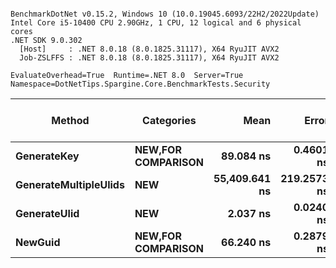 ```

BenchmarkDotNet v0.15.2, Windows 10 (10.0.19045.6093/22H2/2022Update)
Intel Core i5-10400 CPU 2.90GHz, 1 CPU, 12 logical and 6 physical cores
.NET SDK 9.0.302
  [Host]     : .NET 8.0.18 (8.0.1825.31117), X64 RyuJIT AVX2
  Job-ZSLFFS : .NET 8.0.18 (8.0.1825.31117), X64 RyuJIT AVX2

EvaluateOverhead=True  Runtime=.NET 8.0  Server=True  
Namespace=DotNetTips.Spargine.Core.BenchmarkTests.Security  

```
| Method                | Categories                 | Mean          | Error       | StdDev      | StdErr     | Min           | Q1            | Median        | Q3            | Max           | Op/s          | CI99.9% Margin | Iterations | Kurtosis | MValue | Skewness | Rank | LogicalGroup | Baseline | Completed Work Items | Lock Contentions | Code Size | Gen0   | Exceptions | Allocated |
|---------------------- |--------------------------- |--------------:|------------:|------------:|-----------:|--------------:|--------------:|--------------:|--------------:|--------------:|--------------:|---------------:|-----------:|---------:|-------:|---------:|-----:|------------- |--------- |---------------------:|-----------------:|----------:|-------:|-----------:|----------:|
| **GenerateKey**           | ****NEW**,**FOR COMPARISON**** |     **89.084 ns** |   **0.4601 ns** |   **0.3842 ns** |  **0.1066 ns** |     **88.427 ns** |     **88.908 ns** |     **89.083 ns** |     **89.401 ns** |     **89.641 ns** |  **11,225,322.3** |       **6.447 ns** |      **13.00** |    **1.702** |  **2.000** |  **-0.1485** |    **3** | *****            | **No**       |                    **-** |                **-** |     **123 B** | **0.0010** |          **-** |      **88 B** |
| **GenerateMultipleUlids** | ****NEW****                    | **55,409.641 ns** | **219.2573 ns** | **171.1816 ns** | **49.4159 ns** | **55,074.615 ns** | **55,315.106 ns** | **55,463.736 ns** | **55,543.999 ns** | **55,584.100 ns** |      **18,047.4** |     **-18.708 ns** |      **12.00** |    **1.945** |  **2.000** |  **-0.7262** |    **4** | *****            | **No**       |                    **-** |                **-** |     **457 B** | **0.6714** |          **-** |   **61520 B** |
| **GenerateUlid**          | ****NEW****                    |      **2.037 ns** |   **0.0240 ns** |   **0.0213 ns** |  **0.0057 ns** |      **1.984 ns** |      **2.030 ns** |      **2.037 ns** |      **2.050 ns** |      **2.065 ns** | **490,914,466.2** |       **6.997 ns** |      **14.00** |    **3.223** |  **2.000** |  **-0.8774** |    **1** | *****            | **No**       |                    **-** |                **-** |     **179 B** |      **-** |          **-** |         **-** |
| **NewGuid**               | ****NEW**,**FOR COMPARISON**** |     **66.240 ns** |   **0.2879 ns** |   **0.2247 ns** |  **0.0649 ns** |     **65.793 ns** |     **66.066 ns** |     **66.322 ns** |     **66.416 ns** |     **66.459 ns** |  **15,096,605.1** |       **5.968 ns** |      **12.00** |    **1.935** |  **2.000** |  **-0.6938** |    **2** | *****            | **No**       |                    **-** |                **-** |     **292 B** |      **-** |          **-** |         **-** |
